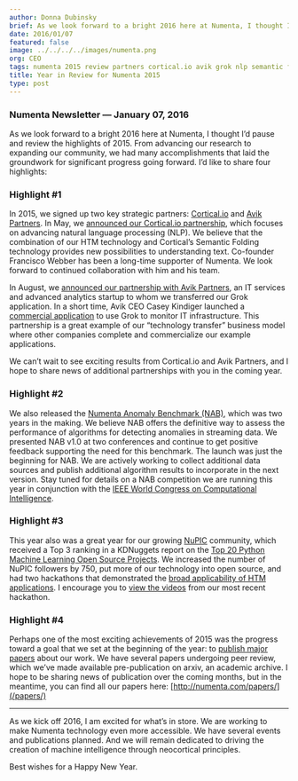 ```yaml
---
author: Donna Dubinsky
brief: As we look forward to a bright 2016 here at Numenta, I thought I’d pause and review the highlights of 2015.  From advancing our research to expanding our community, we had many accomplishments that laid the groundwork for significant
date: 2016/01/07
featured: false
image: ../../../../images/numenta.png
org: CEO
tags: numenta 2015 review partners cortical.io avik grok nlp semantic folding nab numenta anomaly benchmark
title: Year in Review for Numenta 2015
type: post
---
```


### Numenta Newsletter &mdash; January 07, 2016

As we look forward to a bright 2016 here at Numenta, I thought I’d pause and
review the highlights of 2015.  From advancing our research to expanding our
community, we had many accomplishments that laid the groundwork for significant
progress going forward. I’d like to share four highlights:

### Highlight #1

In 2015, we signed up two key strategic partners:
[Cortical.io](http://www.cortical.io/) and
[Avik Partners](http://www.grokstream.com/#home).  In May, we
[announced our Cortical.io partnership](/press/2015/05/14/numenta-and-cortical-io-form-strategic-partnership/),
which focuses on advancing natural language processing (NLP).  We believe that
the combination of our HTM technology and Cortical’s Semantic Folding
technology provides new possibilities to understanding text.  Co-founder
Francisco Webber has been a long-time supporter of Numenta. We look forward to
continued collaboration with him and his team.

In August, we
[announced our partnership with Avik Partners](/press/2015/08/19/numenta-announces-licensing-of-grok-for-it-to-avik-partners/),
an IT services and advanced analytics startup to whom we transferred our Grok
application.  In a short time, Avik CEO Casey Kindiger launched a
[commercial application](http://www.grokstream.com) to use Grok to
monitor IT infrastructure. This partnership is a great example of our
“technology transfer” business model where other companies complete and
commercialize our example applications.

We can’t wait to see exciting results from Cortical.io and Avik Partners, and
I hope to share news of additional partnerships with you in the coming year.

### Highlight #2

We also released the
[Numenta Anomaly Benchmark (NAB)](/numenta-anomaly-benchmark/),
which was two years in the making.  We believe NAB offers the definitive way
to assess the performance of algorithms for detecting anomalies in streaming
data.  We presented NAB v1.0 at two conferences and continue to get positive
feedback supporting the need for this benchmark. The launch was just the
beginning for NAB. We are actively working to collect additional data sources
and publish additional algorithm results to incorporate in the next version.
Stay tuned for details on a NAB competition we are running this year in
conjunction with the
[IEEE World Congress on Computational Intelligence](http://www.wcci2016.org/programs.php?id=home).

### Highlight #3

This year also was a great year for our growing [NuPIC](http://numenta.org/)
community, which received a Top 3 ranking in a KDNuggets report on the
[Top 20 Python Machine Learning Open Source Projects](http://www.kdnuggets.com/2015/06/top-20-python-machine-learning-open-source-projects.html).
We increased the number of NuPIC followers by 750, put more of our technology
into open source, and had two hackathons that demonstrated the
[broad applicability of HTM applications](/blog/2015/12/01/htm-challenge-2015-results/).
I encourage you to
[view the videos](https://www.youtube.com/playlist?list=PL3yXMgtrZmDqZc2m7qI3Kkbmxechp2-Zs)
from our most recent hackathon.  

### Highlight #4

Perhaps one of the most exciting achievements of 2015 was the progress toward
a goal that we set at the beginning of the year: to
[publish major papers](/papers/) about our work. We have several papers
undergoing peer review, which we’ve  made available pre-publication on arxiv, an
academic archive. I hope to be  sharing news of publication over the coming
months, but in the meantime, you can find all our papers
here: [http://numenta.com/papers/](/papers/)

---

As we kick off 2016, I am excited for what’s in store.  We are working to make
Numenta technology even more accessible. We have several events and publications
planned. And we will remain dedicated to driving the creation of machine
intelligence through neocortical principles.  

Best wishes for a Happy New Year.
